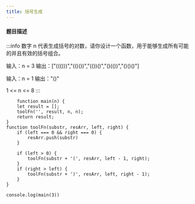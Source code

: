 ```yaml
---
title: 括号生成
---
```



#### 题目描述

:::info
数字 n 代表生成括号的对数，请你设计一个函数，用于能够生成所有可能的并且有效的括号组合。

输入：n = 3
输出：["((()))","(()())","(())()","()(())","()()()"]

输入：n = 1
输出："()"

1 <= n <= 8
:::


```ecmascript 6
    function main(n) {
    let result = [];
    toolFn('', result, n, n);
    return result;
}
function toolFn(substr, resArr, left, right) {
    if (left === 0 && right === 0) {
        resArr.push(substr)
    }

    if (left > 0) {
        toolFn(substr + '(', resArr, left - 1, right);
    }
    if (right > left) {
        toolFn(substr + ')', resArr, left, right - 1);
    }
}

console.log(main(3))
```



